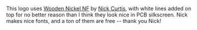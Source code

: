 This logo uses [Wooden Nickel NF][] by [Nick Curtis][], with white
lines added on top for no better reason than I think they look nice
in PCB silkscreen. Nick makes nice fonts, and a ton of them are
free -- thank you Nick!

  [Wooden Nickel NF]: https://www.1001fonts.com/woodennickelblack-font.html
  [Nick Curtis]: https://www.nicksfonts.com/
